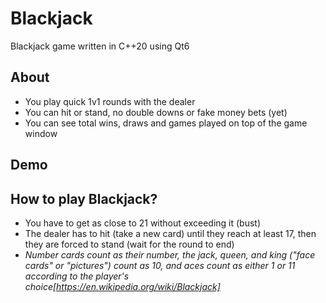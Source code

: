 # Blackjack

Blackjack game written in C++20 using Qt6

## About
- You play quick 1v1 rounds with the dealer
- You can hit or stand, no double downs or fake money bets (yet)
- You can see total wins, draws and games played on top of the game window

## Demo

## How to play Blackjack?

- You have to get as close to 21 without exceeding it (bust)
- The dealer has to hit (take a new card) until they reach at least 17, then they are forced to stand (wait for the round to end)
- *Number cards count as their number, the jack, queen, and king ("face cards" or "pictures") count as 10, and aces count as either 1 or 11 according to the player's choice[https://en.wikipedia.org/wiki/Blackjack]*